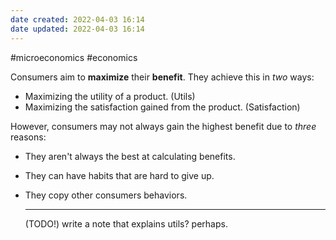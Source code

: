 ```yaml
---
date created: 2022-04-03 16:14
date updated: 2022-04-03 16:14
---
```


#microeconomics #economics

Consumers aim to **maximize** their **benefit**. They achieve this in *two* ways:
- Maximizing the utility of a product. (Utils)
- Maximizing the satisfaction gained from the product. (Satisfaction)

However, consumers may not always gain the highest benefit due to *three* reasons:
- They aren't always the best at calculating benefits.
- They can have habits that are hard to give up.
- They copy other consumers behaviors.
  
  ---
  (TODO!) write a note that explains utils? perhaps.